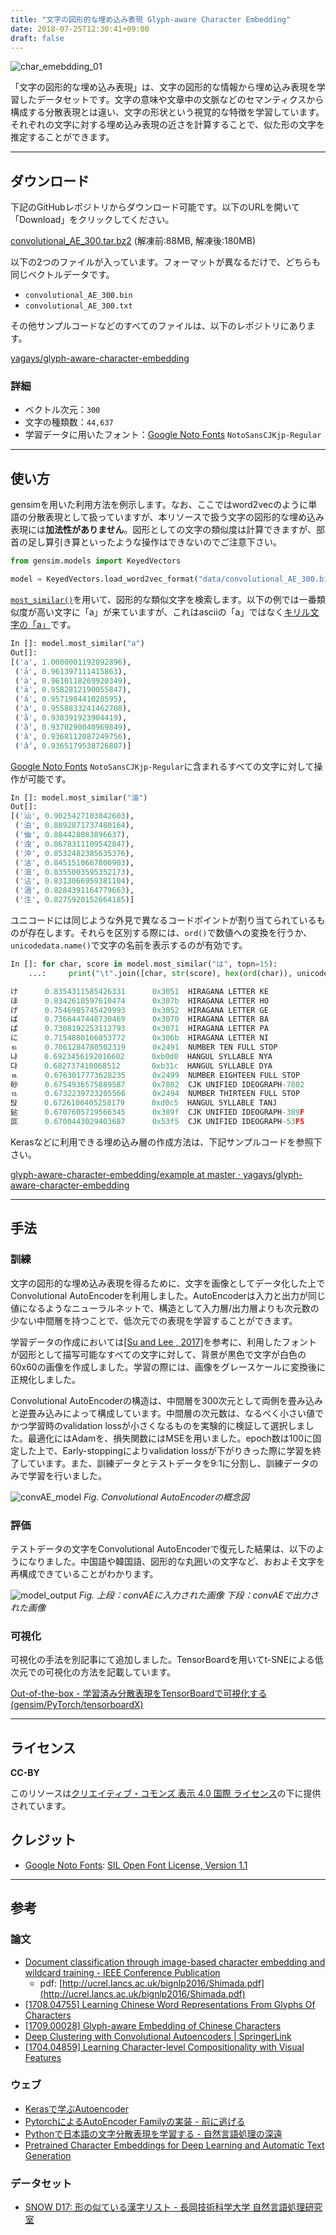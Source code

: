 ```yaml
---
title: "文字の図形的な埋め込み表現 Glyph-aware Character Embedding"
date: 2018-07-25T12:30:41+09:00
draft: false
---
```


![char_emebdding_01](/img/char_emebdding_01.png)

「文字の図形的な埋め込み表現」は、文字の図形的な情報から埋め込み表現を学習したデータセットです。文字の意味や文章中の文脈などのセマンティクスから構成する分散表現とは違い、文字の形状という視覚的な特徴を学習しています。それぞれの文字に対する埋め込み表現の近さを計算することで、似た形の文字を推定することができます。

---

## ダウンロード

下記のGitHubレポジトリからダウンロード可能です。以下のURLを開いて「Download」をクリックしてください。

 [convolutional_AE_300.tar.bz2](https://github.com/yagays/glyph-aware-character-embedding/blob/master/convolutional_AE_300.tar.bz2) (解凍前:88MB, 解凍後:180MB)

以下の2つのファイルが入っています。フォーマットが異なるだけで、どちらも同じベクトルデータです。

- `convolutional_AE_300.bin`
- `convolutional_AE_300.txt`

その他サンプルコードなどのすべてのファイルは、以下のレポジトリにあります。

[yagays/glyph\-aware\-character\-embedding](https://github.com/yagays/glyph-aware-character-embedding)

### 詳細

- ベクトル次元：`300`
- 文字の種類数：`44,637`
- 学習データに用いたフォント：[Google Noto Fonts](https://www.google.com/get/noto/) `NotoSansCJKjp-Regular`

---

## 使い方

gensimを用いた利用方法を例示します。なお、ここではword2vecのように単語の分散表現として扱っていますが、本リソースで扱う文字の図形的な埋め込み表現には**加法性がありません**。図形としての文字の類似度は計算できますが、部首の足し算引き算といったような操作はできないのでご注意下さい。

```py
from gensim.models import KeyedVectors

model = KeyedVectors.load_word2vec_format("data/convolutional_AE_300.bin", binary=True)
```

[`most_similar()`](https://radimrehurek.com/gensim/models/keyedvectors.html#gensim.models.keyedvectors.WordEmbeddingsKeyedVectors.most_similar)を用いて、図形的な類似文字を検索します。以下の例では一番類似度が高い文字に「а」が来ていますが、これはasciiの「a」ではなく[キリル文字の「a」](https://ja.wikipedia.org/wiki/%D0%90)です。

```py
In []: model.most_similar("a")
Out[]:
[('а', 1.0000001192092896),
 ('ả', 0.961397111415863),
 ('ä', 0.9610118269920349),
 ('ā', 0.9582812190055847),
 ('á', 0.957198441028595),
 ('à', 0.9558833241462708),
 ('å', 0.938391923904419),
 ('ầ', 0.9370290040969849),
 ('ǎ', 0.9368112087249756),
 ('ấ', 0.9365179538726807)]
```

[Google Noto Fonts](https://www.google.com/get/noto/) `NotoSansCJKjp-Regular`に含まれるすべての文字に対して操作が可能です。

```py
In []: model.most_similar("油")
Out[]:
[('汕', 0.9025427103042603),
 ('泊', 0.8892871737480164),
 ('伷', 0.884428083896637),
 ('浊', 0.8678311109542847),
 ('沖', 0.8532482385635376),
 ('沽', 0.8451510667800903),
 ('沺', 0.8355003595352173),
 ('沾', 0.8313066959381104),
 ('涃', 0.8284391164779663),
 ('泩', 0.8275920152664185)]
```

ユニコードには同じような外見で異なるコードポイントが割り当てられているものが存在します。それらを区別する際には、`ord()`で数値への変換を行うか、`unicodedata.name()`で文字の名前を表示するのが有効です。

```py
In []: for char, score in model.most_similar("は", topn=15):
    ...:     print("\t".join([char, str(score), hex(ord(char)), unicodedata.name(char, "UNKNOWN")]))

け      0.8354311585426331      0x3051  HIRAGANA LETTER KE
ほ      0.8342610597610474      0x307b  HIRAGANA LETTER HO
げ      0.7546985745429993      0x3052  HIRAGANA LETTER GE
ば      0.7366447448730469      0x3070  HIRAGANA LETTER BA
ぱ      0.7308192253112793      0x3071  HIRAGANA LETTER PA
に      0.7154880166053772      0x306b  HIRAGANA LETTER NI
⒑      0.7061284780502319      0x2491  NUMBER TEN FULL STOP
냐      0.6923456192016602      0xb0d0  HANGUL SYLLABLE NYA
댜      0.682737410068512       0xb31c  HANGUL SYLLABLE DYA
⒙      0.6763017773628235      0x2499  NUMBER EIGHTEEN FULL STOP
砂      0.6754936575889587      0x7802  CJK UNIFIED IDEOGRAPH-7802
⒔      0.6732239723205566      0x2494  NUMBER THIRTEEN FULL STOP
탅      0.6726106405258179      0xd0c5  HANGUL SYLLABLE TANJ
㢟      0.6707605719566345      0x389f  CJK UNIFIED IDEOGRAPH-389F
叵      0.6700443029403687      0x53f5  CJK UNIFIED IDEOGRAPH-53F5
```

Kerasなどに利用できる埋め込み層の作成方法は、下記サンプルコードを参照下さい。

[glyph\-aware\-character\-embedding/example at master · yagays/glyph\-aware\-character\-embedding](https://github.com/yagays/glyph-aware-character-embedding/tree/master/example)

---

## 手法
### 訓練

文字の図形的な埋め込み表現を得るために、文字を画像としてデータ化した上でConvolutional AutoEncoderを利用しました。AutoEncoderは入力と出力が同じ値になるようなニューラルネットで、構造として入力層/出力層よりも次元数の少ない中間層を持つことで、低次元での表現を学習することができます。

学習データの作成においては[[Su and Lee , 2017]](https://arxiv.org/abs/1708.04755)を参考に、利用したフォントが図形として描写可能なすべての文字に対して、背景が黒色で文字が白色の60x60の画像を作成しました。学習の際には、画像をグレースケールに変換後に正規化しました。

Convolutional AutoEncoderの構造は、中間層を300次元として両側を畳み込みと逆畳み込みによって構成しています。中間層の次元数は、なるべく小さい値でかつ学習時のvalidation lossが小さくなるものを実験的に検証して選択しました。最適化にはAdamを、損失関数にはMSEを用いました。epoch数は100に固定した上で、Early-stoppingによりvalidation lossが下がりきった際に学習を終了しています。また、訓練データとテストデータを9:1に分割し、訓練データのみで学習を行いました。

![convAE_model](/img/convAE_model.png)
  _Fig. Convolutional AutoEncoderの概念図_

### 評価

テストデータの文字をConvolutional AutoEncoderで復元した結果は、以下のようになりました。中国語や韓国語、図形的な丸囲いの文字など、おおよそ文字を再構成できていることがわかります。

![model_output](/img/model_output.png)
  _Fig. 上段：convAEに入力された画像 下段：convAEで出力された画像_

### 可視化

可視化の手法を別記事にて追加しました。TensorBoardを用いてt-SNEによる低次元での可視化の方法を記載しています。

[Out\-of\-the\-box \- 学習済み分散表現をTensorBoardで可視化する \(gensim/PyTorch/tensorboardX\)](/project/embedding-visualizatio)

---

## ライセンス

**CC-BY**

このリソースは<a rel="license" href="http://creativecommons.org/licenses/by/4.0/">クリエイティブ・コモンズ 表示 4.0 国際 ライセンス</a>の下に提供されています。

## クレジット

- [Google Noto Fonts](https://www.google.com/get/noto/): [SIL Open Font License, Version 1.1](https://scripts.sil.org/cms/scripts/page.php?site_id=nrsi&id=OFL)

---

## 参考
### 論文
- [Document classification through image\-based character embedding and wildcard training \- IEEE Conference Publication](https://ieeexplore.ieee.org/document/7841067/)
  - pdf: [http://ucrel.lancs.ac.uk/bignlp2016/Shimada.pdf](http://ucrel.lancs.ac.uk/bignlp2016/Shimada.pdf)
- [\[1708\.04755\] Learning Chinese Word Representations From Glyphs Of Characters](https://arxiv.org/abs/1708.04755)
- [\[1709\.00028\] Glyph\-aware Embedding of Chinese Characters](https://arxiv.org/abs/1709.00028)
- [Deep Clustering with Convolutional Autoencoders \| SpringerLink](https://link.springer.com/chapter/10.1007/978-3-319-70096-0_39)
- [\[1704\.04859\] Learning Character\-level Compositionality with Visual Features](https://arxiv.org/abs/1704.04859)

### ウェブ

- [Kerasで学ぶAutoencoder](https://elix-tech.github.io/ja/2016/07/17/autoencoder.html)
- [PytorchによるAutoEncoder Familyの実装 \- 前に逃げる](http://dl-kento.hatenablog.com/entry/2018/02/22/200811)
- [Pythonで日本語の文字分散表現を学習する \- 自然言語処理の深遠](http://hironsan.hatenablog.com/entry/learning-character-embeddings)
- [Pretrained Character Embeddings for Deep Learning and Automatic Text Generation](https://minimaxir.com/2017/04/char-embeddings/)

### データセット

- [SNOW D17: 形の似ている漢字リスト \- 長岡技術科学大学 自然言語処理研究室](http://www.jnlp.org/SNOW/D17
)
